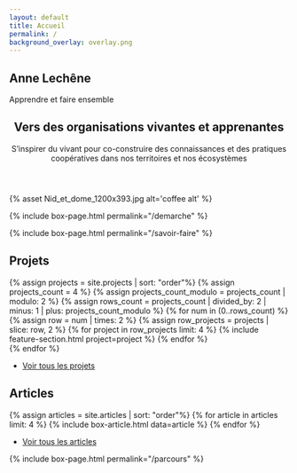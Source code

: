 ```yaml
---
layout: default
title: Accueil
permalink: /
background_overlay: overlay.png
---
```




<section id="banner" style='background-image: url({% asset "{{ page.background_overlay }}" @path %}), url({% asset "{{ site.data.configuration.home_background_picture }}" @path %});'>

  <h2>Anne Lechêne</h2>
  <p>Apprendre et faire ensemble</p>
</section>

<!-- Main -->
<section id="main" class="container">
  <!-- En-tête -->
  <section class="box special">
    <header class="major">
      <h2>Vers des organisations vivantes et apprenantes</h2>
      <p>S’inspirer du vivant pour co-construire des connaissances et des pratiques coopératives dans nos territoires et nos écosystèmes</p>
    </header>
    <span class="image featured">
    {% asset Nid_et_dome_1200x393.jpg alt='coffee alt' %}
    </span>
  </section>


  <!-- Section démarche -->
  {% include box-page.html permalink="/demarche" %}

  <!-- Section savoir-faire -->
  {% include box-page.html permalink="/savoir-faire" %}

  <!-- Section projets -->
  <section class="box special features projects-box">
    <h2>Projets</h2>
  {% assign projects = site.projects | sort: "order"%}
  {% assign projects_count = 4 %}
  {% assign projects_count_modulo = projects_count | modulo: 2 %}
  {% assign rows_count = projects_count | divided_by: 2 | minus: 1 | plus: projects_count_modulo %}
  {% for num in (0..rows_count) %}
    <div class="features-row">
    {% assign row = num | times: 2 %}
    {% assign row_projects = projects | slice: row, 2 %}
    {% for project in row_projects limit: 4 %}
      {% include feature-section.html project=project %}
    {% endfor %}
    </div>
  {% endfor %}
  </section>

  <ul class="actions special">
    <li><a href="{{ "/projets" | relative_url }}" class="button">Voir tous les projets</a></li>
  </ul>

  <!-- Section articles -->
  <h2 class="ml-1">Articles</h2>
  <div class="row">
    {% assign articles = site.articles | sort: "order"%}
    {% for article in articles limit: 4 %}
      {% include box-article.html data=article %}
    {% endfor %}
  </div>

  <ul class="actions special">
    <li><a href="{{ "/articles" | relative_url }}" class="button">Voir tous les articles</a></li>
  </ul>

<!-- Section parcours -->
{% include box-page.html permalink="/parcours" %}



</section>